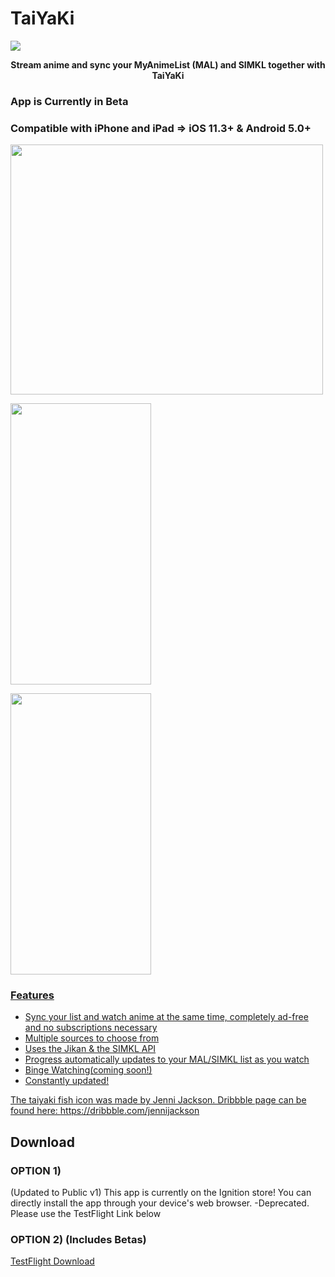 # TaiYaKi

<img src="https://github.com/Michael24884/TaiYaKiAnime/blob/master/Reference/finalizer.svg">


<p align="center">
  <strong>Stream anime and sync your MyAnimeList (MAL) and SIMKL together with TaiYaKi</strong>
</p>

### App is Currently in Beta

### Compatible with iPhone and iPad => iOS 11.3+ & Android 5.0+
<img src="https://github.com/Michael24884/TaiYaKiAnime/blob/master/IMG_0062.JPG" align="center" height="400" width="500">

<a href="Detailed"><img src="https://github.com/Michael24884/TaiYaKiAnime/blob/master/IMG_0076.PNG" align="center" height="450" width="225" >


<a href="List"><img src="https://github.com/Michael24884/TaiYaKiAnime/blob/master/iVBORw0KGgoAAAANSUhEUgAABS0AAAo4CAYAAAC8JoK+AAABgmlDQ1BzUkdCIElFQzYxOTY2LTIu-2 2.PNG" align="center" height="450" width="225">



  ### Features

  * Sync your list and watch anime at the same time, completely ad-free and no subscriptions necessary
  * Multiple sources to choose from
  * Uses the Jikan & the SIMKL API
  * Progress automatically updates to your MAL/SIMKL list as you watch
  * Binge Watching(coming soon!)
  * Constantly updated!
  
  The taiyaki fish icon was made by Jenni Jackson. Dribbble page can be found here: https://dribbble.com/jennijackson
  

 ## Download

### OPTION 1)
   (Updated to Public v1)
  This app is currently on the Ignition store! You can directly install the app through your device's web browser.
   -Deprecated. Please use the TestFlight Link below 
  
### OPTION 2) (Includes Betas)
  [TestFlight Download]()

